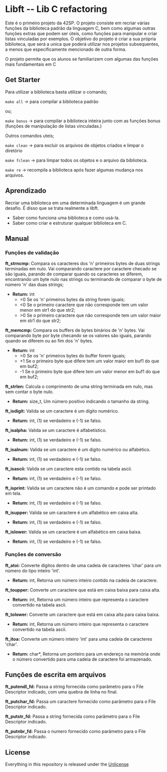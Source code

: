 # Libft -- Lib C refactoring

Este é o primeiro projeto da 42SP. O projeto consiste em recriar várias funções da biblioteca padrão da linguagem C, bem como algumas outras funções extras que podem ser úteis, como funções para manipular e criar listas vinculadas por exemplos. O objetivo do projeto é criar a sua própria biblioteca, que será a unica que poderá utilizar nos projetos subsequentes, a menos que especificamente mencionado de outra forma.

O projeto permite que os alunos se familiarizem com algumas das funções mais fundamentais em C

## Get Starter

Para utilizar a biblioteca basta utilizar o comando;

`make all` → para compilar a biblioteca padrão

ou;

`make bonus` → para compilar a biblioteca inteira junto com as funções bonus (funções de manipulação de listas vinculadas.)

Outros comandos uteis;

`make clean` → para excluir os arquivos de objetos criados e limpar o diretório

`make fclean` → para limpar todos os objetos e o arquivo da biblioteca.

`make re` → recompila a biblioteca após fazer algumas mudança nos arquivos.

## Aprendizado

Recriar uma biblioteca em uma determinada linguagem é um grande desafio. É disso que se trata realmente a libft.

- Saber como funciona uma biblioteca e como usá-la.
- Saber como criar e estruturar qualquer biblioteca em C.

## Manual

### Funções de validação

**ft_strncmp:** Compara os caracteres dos 'n' primeiros bytes de duas strings terminadas em nulo. Vai comparando caractere por caractere checado se são iguais, parando de comparar quando os caracteres se diferem, encontrando um byte nulo nas strings ou terminando de comparar o byte de número 'n' das duas strings;

- **Return:** int
  - =0 Se os 'n' primeiros bytes da string forem iguais;
  - <0 Se o primeiro caractere que não corresponde tem um valor menor em str1 do que str2;
  - \>0 Se o primeiro caractere que não corresponde tem um valor maior em str1 do que str2;

**ft_memcmp:** Compara os buffers de bytes binários de 'n' bytes. Vai comparando byte por byte checando se os valores são iguais, parando quando se diferem ou ao fim dos 'n' bytes.

- **Return:** int
  - =0 Se os 'n' primeiros bytes do buffer forem iguais;
  - +1 Se o primeiro byte que difere tem um valor maior em buf1 do que em buf2;
  - -1 Se o primeiro byte que difere tem um valor menor em buf1 do que em buf2;

**ft_strlen:** Calcula o comprimento de uma string terminada em nulo, mas sem contar o byte nulo.

- **Return:** size_t, Um número positivo indicando o tamanho da string.

**ft_isdigit:** Valida se um caractere é um dígito numérico.

- **Return:** int,  (1) se verdadeiro e (-1) se falso.

**ft_isalpha:** Valida se um caractere é alfabetístico.

- **Return:** int,  (1) se verdadeiro e (-1) se falso.

**ft_isalnum:** Valida se um caractere é um digito numérico ou alfabético.

- **Return:** int,  (1) se verdadeiro e (-1) se falso.

**ft_isascii:** Valida se um caractere esta contido na tabela ascii.

- **Return:** int,  (1) se verdadeiro e (-1) se falso.

**ft_isprint:** Valida se um caractere não é um comando e pode ser printado em tela.

- **Return:** int,  (1) se verdadeiro e (-1) se falso.

**ft_isupper:** Valida se um caractere é um alfabético em caixa alta.

- **Return:** int,  (1) se verdadeiro e (-1) se falso.

**ft_islower:** Valida se um caractere é um alfabético em caixa baixa.

- **Return:** int,  (1) se verdadeiro e (-1) se falso.

### Funções de conversão

**ft_atoi:** Converte dígitos dentro de uma cadeia de caracteres 'char' para um número do tipo inteiro 'int'.

- **Return:** int, Retorna um número inteiro contido na cadeia de caractere.

**ft_toupper:** Converte um caractere que está em caixa baixa para caixa alta.

- **Return:** int, Retorna um número inteiro que representa o caractere convertido na tabela ascii.

**ft_tolower:** Converte um caractere que está em caixa alta para caixa baixa.

- **Return:** int, Retorna um número inteiro que representa o caractere convertido na tabela ascii.

**ft_itoa:** Converte um número inteiro 'int' para uma cadeia de caracteres 'char'.

- **Return:** char*, Retorna um ponteiro para um endereço na memória onde o número convertido para uma cadeia de caractere foi armazenado.

## Funções de escrita em arquivos

**ft_putendl_fd:** Passa a string fornecida como parâmetro para o File Descriptor indicado, com uma quebra de linha no final.

**ft_putchar_fd:** Passa um caractere fornecido como parâmetro para o File Descriptor indicado.

**ft_putstr_fd:** Passa a string fornecida como parâmetro para o File Descriptor indicado.

**ft_putnbr_fd:** Passa o numero fornecido como parâmetro para o File Descriptor indicado.

## **License**

Everything in this repository is released under the [Unlicense](https://github.com/TulioCaz/42_libft/blob/master/LICENSE)
